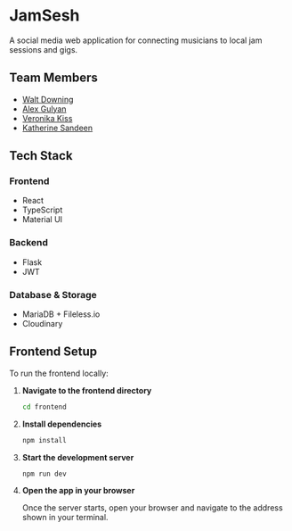 # JamSesh

A social media web application for connecting musicians to local jam sessions and gigs.

## Team Members

-   [Walt Downing](https://github.com/waltdowning)
-   [Alex Gulyan](https://github.com/alexgulyan16)
-   [Veronika Kiss](https://github.com/vmkiss)
-   [Katherine Sandeen](https://github.com/SandKat214)

## Tech Stack

### Frontend

-   React
-   TypeScript
-   Material UI

### Backend

-   Flask
-   JWT

### Database & Storage

-   MariaDB + Fileless.io
-   Cloudinary

## Frontend Setup

To run the frontend locally:

1. **Navigate to the frontend directory**
    ```bash
    cd frontend
    ```
2. **Install dependencies**
    ```bash
    npm install
    ```
3. **Start the development server**
    ```bash
    npm run dev
    ```
4. **Open the app in your browser**

    Once the server starts, open your browser and navigate to the address shown in your terminal.

